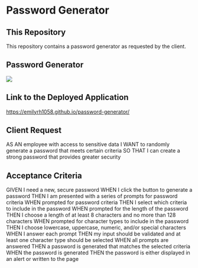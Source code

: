 # Password Generator

## This Repository
This repository contains a password generator as requested by the client.

## Password Generator
<!--![Password Generator Image](https://github.com/Emilyrh1058/password-generator/blob/main/Develop/assets/images/PW-Gen-Snip.JPG)-->
<img src="./assets/images/PW-Gen-Snip.JPG">

## Link to the Deployed Application
https://emilyrh1058.github.io/password-generator/

## Client Request
AS AN employee with access to sensitive data
I WANT to randomly generate a password that meets certain criteria
SO THAT I can create a strong password that provides greater security

## Acceptance Criteria
GIVEN I need a new, secure password
WHEN I click the button to generate a password
THEN I am presented with a series of prompts for password criteria
WHEN prompted for password criteria
THEN I select which criteria to include in the password
WHEN prompted for the length of the password
THEN I choose a length of at least 8 characters and no more than 128 characters
WHEN prompted for character types to include in the password
THEN I choose lowercase, uppercase, numeric, and/or special characters
WHEN I answer each prompt
THEN my input should be validated and at least one character type should be selected
WHEN all prompts are answered
THEN a password is generated that matches the selected criteria
WHEN the password is generated
THEN the password is either displayed in an alert or written to the page